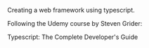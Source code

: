 Creating a web framework using typescript.

Following the Udemy course by Steven Grider:

Typescript: The Complete Developer's Guide
